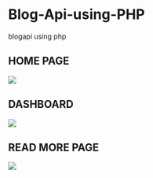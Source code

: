 # Blog-Api-using-PHP
blogapi using php
<h2>HOME PAGE</h2>
<img src="https://user-images.githubusercontent.com/100817261/165428283-57aaebe9-6d25-4d95-855c-d6edd8b70512.png"/>
<h2>DASHBOARD</h2>
<img src="https://user-images.githubusercontent.com/100817261/165428382-aed0811e-4320-494f-a44e-274cd0f3507c.png"/>
<h2>READ MORE PAGE</h2>
<img src="https://user-images.githubusercontent.com/100817261/165428776-f8daec22-8f73-4d36-bf95-ce384d603b97.png">
